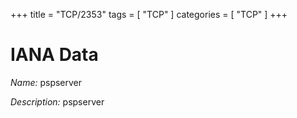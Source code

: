 +++
title = "TCP/2353"
tags = [ "TCP" ]
categories = [ "TCP" ]
+++

# IANA Data

_Name:_ pspserver

_Description:_ pspserver

